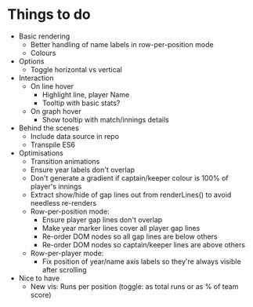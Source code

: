 Things to do
============

* Basic rendering
	* Better handling of name labels in row-per-position mode
	* Colours
* Options
	* Toggle horizontal vs vertical
* Interaction
	* On line hover
		* Highlight line, player Name
		* Tooltip with basic stats?
	* On graph hover
		* Show tooltip with match/innings details
* Behind the scenes
	* Include data source in repo
	* Transpile ES6
* Optimisations
	* Transition animations
	* Ensure year labels don't overlap
	* Don't generate a gradient if captain/keeper colour is 100% of player's innings
	* Extract show/hide of gap lines out from renderLines() to avoid needless re-renders
	* Row-per-position mode:
		* Ensure player gap lines don't overlap
		* Make year marker lines cover all player gap lines
		* Re-order DOM nodes so all gap lines are below others
		* Re-order DOM nodes so captain/keeper lines are above others
	* Row-per-player mode:
		* Fix position of year/name axis labels so they're always visible after scrolling
* Nice to have
	* New vis: Runs per position (toggle: as total runs or as % of team score)
